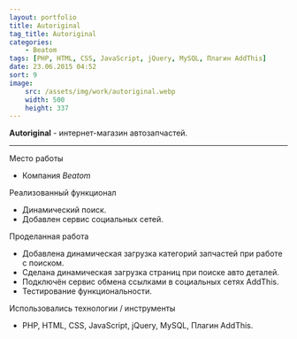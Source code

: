```yaml
---
layout: portfolio
title: Autoriginal
tag_title: Autoriginal
categories:
    - Beatom
tags: [PHP, HTML, CSS, JavaScript, jQuery, MySQL, Плагин AddThis]
date: 23.06.2015 04:52
sort: 9
image: 
    src: /assets/img/work/autoriginal.webp 
    width: 500
    height: 337
---
```


**Autoriginal** - интернет-магазин автозапчастей.

---

Место работы

* Компания _Beatom_

Реализованный функционал

* Динамический поиск.
* Добавлен сервис социальных сетей.

Проделанная работа

* Добавлена динамическая загрузка категорий запчастей при работе с поиском.
* Сделана динамическая загрузка страниц при поиске авто деталей.
* Подключён сервис обмена ссылками в социальных сетях AddThis.
* Тестирование функциональности.

Использовались технологии / инструменты

* PHP, HTML, CSS, JavaScript, jQuery, MySQL, Плагин AddThis.
